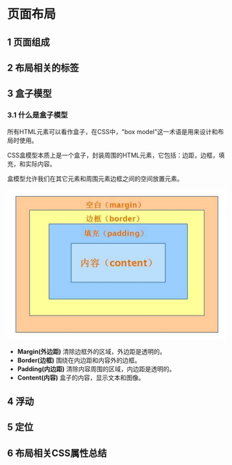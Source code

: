 # 页面布局

## 1 页面组成

## 2 布局相关的标签

## 3 盒子模型

### 3.1 什么是盒子模型

所有HTML元素可以看作盒子，在CSS中，"box model"这一术语是用来设计和布局时使用。

CSS盒模型本质上是一个盒子，封装周围的HTML元素，它包括：边距，边框，填充，和实际内容。

盒模型允许我们在其它元素和周围元素边框之间的空间放置元素。

![](../images/box-model.jpeg)

* **Margin\(外边距\)**  清除边框外的区域，外边距是透明的。
* **Border\(边框\)**  围绕在内边距和内容外的边框。
* **Padding\(内边距\)**  清除内容周围的区域，内边距是透明的。
* **Content\(内容\)**  盒子的内容，显示文本和图像。





## 

## 4 浮动

## 5 定位

## 6 布局相关CSS属性总结



